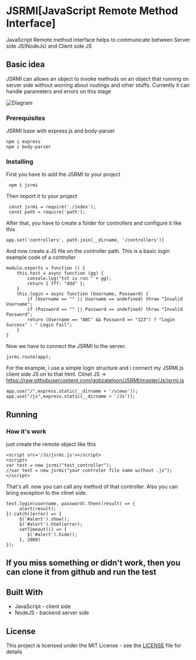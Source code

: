 # JSRMI[JavaScript Remote Method Interface]
JavaScript Remote method interface helps to communicate between Server side JS(NodeJs) and Client side JS

## Basic idea
JSRMI can allows an object to invoke methods on an object that running on server side without worring about routings and other stuffs. Currently it can handle parameters and errors on this stage

![Diagram](https://i.ibb.co/yYrnts1/Untitled-Diagram.png)

### Prerequisites
JSRMI base with express js and body-parser
```
npm i express
npm i body-parser
```

### Installing
First you have to add the JSRMI to your project
```
 npm i jsrmi
```
Then import it to your project
```
 const jsrmi = require('./index');
 const path = require('path');
```
After that, you have to create a folder for controllers and configure it like this
```
app.set('controllers', path.join(__dirname, '/controllers'))
```
And now create a JS file on the controller path. This is a basic login example code of a controller
```
module.exports = function () {
    this.test = async function (gg) {
        console.log("tst is run " + gg);
        return { fff: "ddd" };
    }
    this.login = async function (Username, Password) {
        if (Username == "" || Username == undefined) throw "Invalid Username";
        if (Password == "" || Password == undefined) throw "Invalid Password";
        return (Username == "ABC" && Password == "123") ? "Login Success" : " Login Fail";
    }
}
```
Now we have to connect the JSRMI to the server.
```
jsrmi.route(app);
```
For the example, i use a simple login structure and i connect my JSRMI.js client side JS on to that html.
Clinet JS -> https://raw.githubusercontent.com/gobzateloon/JSRMI/master/Js/jsrmi.js
```
app.use("/",express.static(__dirname + '/views'));
app.use("/js",express.static(__dirname + '/Js'));
```

## Running
### How it's work
just create the remote object like this
```
<script src='/Js/jsrmi.js'></script>
<script>
var test = new jsrmi("test_controller");
//var test = new jsrmi("your controler file name without .js");
</script>
```
That's all. now you can call any method of that controller. Also you can bring exception to the clinet side.
```
test.login(username, password).then((result) => {
     alert(result);
}).catch((error) => {
     $('#alert').show();
     $('#alert').html(error);
     setTimeout(() => {
        $('#alert').hide();
     }, 2000)
});
```

## If you miss something or didn't work, then you can clone it from github and run the test


## Built With
* JavaScript - client side
* NodeJS - backend server side

## License

This project is licensed under the MIT License - see the [LICENSE](LICENSE) file for details
